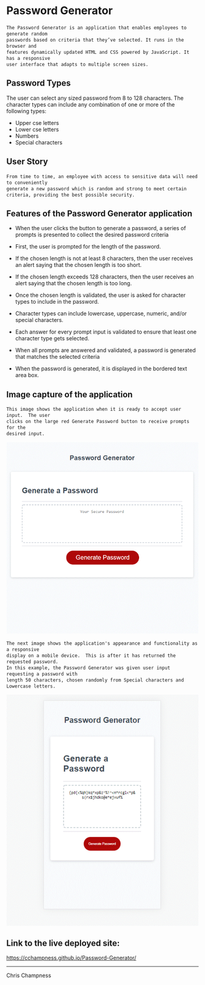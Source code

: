 # Password Generator
```
The Password Generator is an application that enables employees to generate random
passwords based on criteria that they’ve selected. It runs in the browser and
features dynamically updated HTML and CSS powered by JavaScript. It has a responsive
user interface that adapts to multiple screen sizes.
```

## Password Types

The user can select any sized password from 8 to 128 characters.  The character types
can include any combination of one or more of the following types:
* Upper cse letters
* Lower cse letters
* Numbers
* Special characters

## User Story

```
From time to time, an employee with access to sensitive data will need to conveniently
generate a new password which is random and strong to meet certain criteria, providing the best possible security.
```

## Features of the Password Generator application

* When the user clicks the button to generate a password, a series of prompts
is presented to collect the desired password criteria

* First, the user is prompted for the length of the password.
* If the chosen length is not at least 8 characters, then the user receives 
an alert saying that the chosen length is too short.

* If the chosen length exceeds 128 characters, then the user receives 
an alert saying that the chosen length is too long.

* Once the chosen length is validated, the user is asked for character types
  to include in the password.
  
* Character types can include lowercase, uppercase, numeric, and/or special characters.

* Each answer for every prompt input is validated to ensure that least one character 
  type gets selected.

* When all prompts are answered and validated, a password is generated that matches the selected criteria

* When the password is generated, it is displayed in the bordered text area box.


## Image capture of the application
```
This image shows the application when it is ready to accept user input.  The user
clicks on the large red Generate Password button to receive prompts for the
desired input.
```
![Password Generator demo](./Assets/images/Password-Generator-1.gif)

```
The next image shows the application's appearance and functionality as a responsive
display on a mobile device.  This is after it has returned the requested password.
In this example, the Password Generator was given user input requesting a password with
length 50 characters, chosen randomly from Special characters and Lowercase letters.
```
![Password Generator demo](./Assets/images/Password-Generator.gif)

## Link to the live deployed site:
https://cchampness.github.io/Password-Generator/
- - -
Chris Champness

